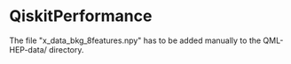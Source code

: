 # QiskitPerformance

The file "x_data_bkg_8features.npy" has to be added manually to the QML-HEP-data/ directory.
